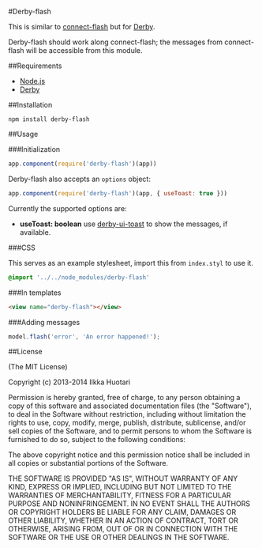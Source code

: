 #Derby-flash

This is similar to [connect-flash](https://github.com/jaredhanson/connect-flash) but for [Derby](http://derbyjs.com/). 

Derby-flash should work along connect-flash; the messages from connect-flash will be accessible from this module.

##Requirements

- [Node.js](http://nodejs.org)
- [Derby](http://derbyjs.com/)


##Installation

`npm install derby-flash`

##Usage

###Initialization

```javascript
app.component(require('derby-flash')(app))
```

Derby-flash also accepts an `options` object:

```javascript
app.component(require('derby-flash')(app, { useToast: true }))
```

Currently the supported options are:

- **useToast: boolean**
	use [derby-ui-toast](https://github.com/ile/derby-ui-toast) to show the messages, if available.

###CSS

This serves as an example stylesheet, import this from `index.styl` to use it. 
```css
@import '../../node_modules/derby-flash'
```

###In templates

```html
<view name="derby-flash"></view>
```

###Adding messages

```javascript
model.flash('error', 'An error happened!');

```

##License

(The MIT License)

Copyright (c) 2013-2014 Ilkka Huotari

Permission is hereby granted, free of charge, to any person obtaining a copy of this software and associated documentation files (the "Software"), to deal in the Software without restriction, including without limitation the rights to use, copy, modify, merge, publish, distribute, sublicense, and/or sell copies of the Software, and to permit persons to whom the Software is furnished to do so, subject to the following conditions:

The above copyright notice and this permission notice shall be included in all copies or substantial portions of the Software.

THE SOFTWARE IS PROVIDED "AS IS", WITHOUT WARRANTY OF ANY KIND, EXPRESS OR IMPLIED, INCLUDING BUT NOT LIMITED TO THE WARRANTIES OF MERCHANTABILITY, FITNESS FOR A PARTICULAR PURPOSE AND NONINFRINGEMENT. IN NO EVENT SHALL THE AUTHORS OR COPYRIGHT HOLDERS BE LIABLE FOR ANY CLAIM, DAMAGES OR OTHER LIABILITY, WHETHER IN AN ACTION OF CONTRACT, TORT OR OTHERWISE, ARISING FROM, OUT OF OR IN CONNECTION WITH THE SOFTWARE OR THE USE OR OTHER DEALINGS IN THE SOFTWARE.
